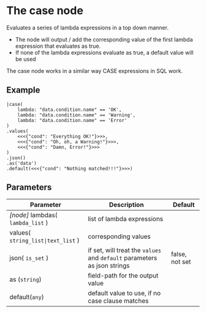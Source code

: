 The case node
=====================

Evaluates a series of lambda expressions in a top down manner.

* The node will output / add the corresponding value of the first lambda expression that evaluates as true.
* If none of the lambda expressions evaluate as true, a default value will be used


The case node works in a similar way CASE expressions in SQL work.

Example
-------
```dfs  
|case(
    lambda: "data.condition.name" == 'OK',
    lambda: "data.condition.name" == 'Warning',
    lambda: "data.condition.name" == 'Error'
)
.values(
    <<<{"cond": "Everything OK!"}>>>,
    <<<{"cond": "Oh, oh, a Warning!"}>>>,
    <<<{"cond": "Damn, Error!"}>>>
)
.json()
.as('data')
.default(<<<{"cond": "Nothing matched!!!"}>>>)

``` 


Parameters
----------

Parameter     | Description | Default 
--------------|-------------|---------
_[node]_ lambdas( `lambda_list` )|  list of lambda expressions |
values( `string_list\|text_list` )| corresponding values |
json( `is_set` ) | if set, will treat the `values` and `default` parameters as json strings| false, not set
as (`string`) | field-path for the output value|
default(`any`) | default value to use, if no case clause matches| 
 